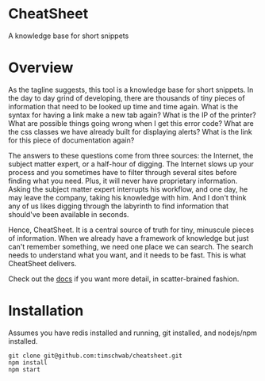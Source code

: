 # CheatSheet

A knowledge base for short snippets

# Overview

As the tagline suggests, this tool is a knowledge base for short snippets. In the day to day grind of developing, there are thousands of tiny pieces of information that need to be looked up time and time again. What is the syntax for having a link make a new tab again? What is the IP of the printer? What are possible things going wrong when I get this error code? What are the css classes we have already built for displaying alerts? What is the link for this piece of documentation again?

The answers to these questions come from three sources: the Internet, the subject matter expert, or a half-hour of digging. The Internet slows up your process and you sometimes have to filter through several sites before finding what you need. Plus, it will never have proprietary information. Asking the subject matter expert interrupts his workflow, and one day, he may leave the company, taking his knowledge with him. And I don't think any of us likes digging through the labyrinth to find information that should've been available in seconds.

Hence, CheatSheet. It is a central source of truth for tiny, minuscule pieces of information. When we already have a framework of knowledge but just can't remember something, we need one place we can search. The search needs to understand what you want, and it needs to be fast. This is what CheatSheet delivers.

Check out the [docs](tree/master/docs) if you want more detail, in scatter-brained fashion.

# Installation

Assumes you have redis installed and running, git installed, and nodejs/npm installed.

```
git clone git@github.com:timschwab/cheatsheet.git
npm install
npm start
```
